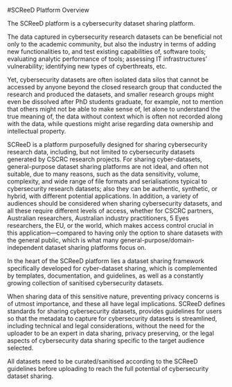#SCReeD Platform Overview 

The SCReeD platform is a cybersecurity dataset sharing platform. 

The data captured in cybersecurity research datasets can be beneficial not only to the academic community, but also the industry in terms of adding new functionalities to, and test existing capabilities of, software tools; evaluating analytic performance of tools; assessing IT infrastructures’ vulnerability; identifying new types of cyberthreats, etc. 

Yet, cybersecurity datasets are often isolated data silos that cannot be accessed by anyone beyond the closed research group that conducted the research and produced the datasets, and smaller research groups might even be dissolved after PhD students graduate, for example, not to mention that others might not be able to make sense of, let alone to understand the true meaning of, the data without context which is often not recorded along with the data, while questions might arise regarding data ownership and intellectual property. 

SCReeD is a platform purposefully designed for sharing cybersecurity research data, including, but not limited to cybersecurity datasets generated by CSCRC research projects. For sharing cyber-datasets, general-purpose dataset sharing platforms are not ideal, and often not suitable, due to many reasons, such as the data sensitivity, volume, complexity, and wide range of file formats and serialisations typical to cybersecurity research datasets; also they can be authentic, synthetic, or hybrid, with different potential applications. In addition, a variety of audiences should be considered when sharing cybersecurity datasets, and all these require different levels of access, whether for CSCRC partners, Australian researchers, Australian industry practitioners, 5 Eyes researchers, the EU, or the world, which makes access control crucial in this application—compared to having only the option to share datasets with the general public, which is what many general-purpose/domain-independent dataset sharing platforms focus on.  

In the heart of the SCReeD platform lies a dataset sharing framework specifically developed for cyber-dataset sharing, which is complemented by templates, documentation, and guidelines, as well as a constantly growing collection of sanitised cybersecurity datasets. 

When sharing data of this sensitive nature, preventing privacy concerns is of utmost importance, and these all have legal implications. SCReeD defines standards for sharing cybersecurity datasets, provides guidelines for users so that the metadata to capture for cybersecurity datasets is streamlined, including technical and legal considerations, without the need for the uploader to be an expert in data sharing, privacy preserving, or the legal aspects of cybersecurity data sharing specific to the target audience selected.  

All datasets need to be curated/sanitised according to the SCReeD guidelines before uploading to reach the full potential of cybersecurity dataset sharing. 
